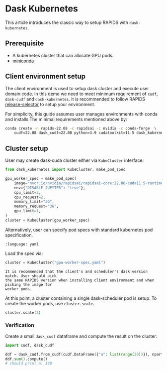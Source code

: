 # Dask Kubernetes

This article introduces the classic way to setup RAPIDS with `dask-kubernetes`.

## Prerequisite

- A kubernetes cluster that can allocate GPU pods.
- [miniconda](https://docs.conda.io/en/latest/miniconda.html)

## Client environment setup

The client environment is used to setup dask cluster and execute user domain code.
In this demo we need to meet minimum requirement of `cudf`, `dask-cudf` and
`dask-kubernetes`. It is recommended to follow RAPIDS
[release-selector](https://docs.rapids.ai/install#selector) to setup your environment.

For simplicity, this guide assumes user manages environments with conda and installs
The minimal requirements mentioned above by:

```bash
conda create -n rapids-22.08 -c rapidsai -c nvidia -c conda-forge  \
    cudf=22.08 dask_cudf=22.08 python=3.9 cudatoolkit=11.5 dask_kubernetes
```

## Cluster setup

User may create dask-cuda cluster either via `KubeCluster` interface:

```python
from dask_kubernetes import KubeCluster, make_pod_spec

gpu_worker_spec = make_pod_spec(
    image="nvcr.io/nvidia/rapidsai/rapidsai-core:22.08-cuda11.5-runtime-ubuntu20.04-py3.9",
    env={"DISABLE_JUPYTER": "true"},
    cpu_limit=2,
    cpu_request=2,
    memory_limit="3G",
    memory_request="3G",
    gpu_limit=1,
)
cluster = KubeCluster(gpu_worker_spec)
```

Alternatively, user can specify pod specs with standard kubernetes pod specification.

```{literalinclude} ./dask-kubernetes/gpu-worker-spec.yaml
:language: yaml
```

Load the spec via:

```python
cluster = KubeCluster("gpu-worker-spec.yaml")
```

```{note}
It is recommended that the client's and scheduler's dask version match. User should pick
the same RAPIDS version when installing client environment and when picking the image for
worker pods.
```

At this point, a cluster containing a single dask-scheduler pod is setup.
To create the worker pods, use `cluster.scale`.

```python
cluster.scale(3)
```

### Verification

Create a small `dask_cudf` dataframe and compute the result on the cluster:

```python
import cudf, dask_cudf

ddf = dask_cudf.from_cudf(cudf.DataFrame({"a": list(range(20))}), npartitions=2)
ddf.sum().compute()
# should print a: 190
```

```{relatedexamples}

```
